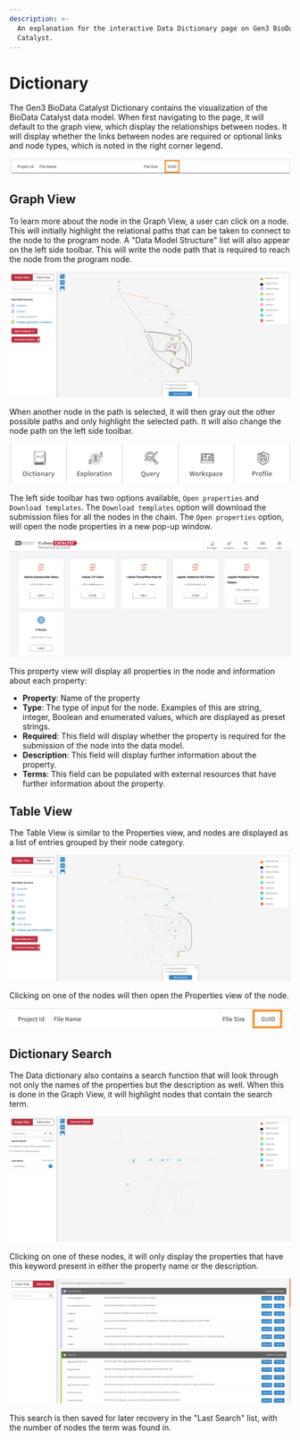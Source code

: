 ```yaml
---
description: >-
  An explanation for the interactive Data Dictionary page on Gen3 BioData
  Catalyst.
---
```


# Dictionary

The Gen3 BioData Catalyst Dictionary contains the visualization of the BioData Catalyst data model. When first navigating to the page, it will default to the graph view, which display the relationships between nodes. It will display whether the links between nodes are required or optional links and node types, which is noted in the right corner legend.

![The interactive BioData Catalyst Data Dictionary without anything selected.](../../.gitbook/assets/image%20%2817%29.png)

## Graph View

To learn more about the node in the Graph View, a user can click on a node. This will initially highlight the relational paths that can be taken to connect to the node to the program node. A "Data Model Structure" list will also appear on the left side toolbar. This will write the node path that is required to reach the node from the program node.

![An example of a node being selected in the interactive graph view.](../../.gitbook/assets/image%20%285%29.png)

When another node in the path is selected, it will then gray out the other possible paths and only highlight the selected path. It will also change the node path on the left side toolbar.

![An example of a second node being selected in the path of the first selected node.](../../.gitbook/assets/image%20%2814%29.png)

The left side toolbar has two options available, `Open properties` and `Download templates`. The `Download templates` option will download the submission files for all the nodes in the chain. The `Open properties` option, will open the node properties in a new pop-up window.

![A node&apos;s property window.](../../.gitbook/assets/image%20%2823%29.png)

This property view will display all properties in the node and information about each property:

* **Property**: Name of the property
* **Type**: The type of input for the node. Examples of this are string, integer, Boolean and enumerated values, which are displayed as preset strings.
* **Required**: This field will display whether the property is required for the submission of the node into the data model.
* **Description**: This field will display further information about the property.
* **Terms**: This field can be populated with external resources that have further information about the property.

## Table View

The Table View is similar to the Properties view, and nodes are displayed as a list of entries grouped by their node category.

![Table View of the Gen3 BioData Catalyst Data Dictionary.](../../.gitbook/assets/image%20%2812%29.png)

Clicking on one of the nodes will then open the Properties view of the node.

![Opening the Properties in the Table View format.](../../.gitbook/assets/image%20%2819%29.png)

## Dictionary Search

The Data dictionary also contains a search function that will look through not only the names of the properties but the description as well. When this is done in the Graph View, it will highlight nodes that contain the search term.

![An example search for the term &quot;Harmonized&quot;](../../.gitbook/assets/image%20%2825%29.png)

Clicking on one of these nodes, it will only display the properties that have this keyword present in either the property name or the description.

![The Laboratory Results node with only properties that contain the term &quot;Harmonized&quot;.](../../.gitbook/assets/image%20%2811%29.png)

This search is then saved for later recovery in the "Last Search" list, with the number of nodes the term was found in.

